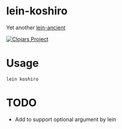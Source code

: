 # lein-koshiro

Yet another [lein-ancient](https://github.com/xsc/lein-ancient)

[![Clojars Project](http://clojars.org/lein-ancient/latest-version.svg)](http://clojars.org/lein-ancient)


# Usage

`lein koshiro`


# TODO

- Add to support optional argument by lein



